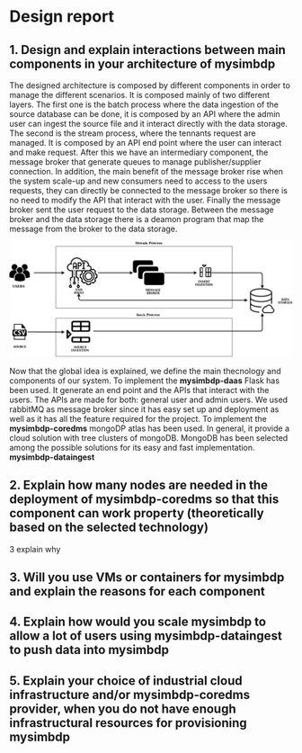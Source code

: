 # Design report

## 1. Design and explain interactions between main components in your architecture of mysimbdp

The designed architecture is composed by different components in order to manage the different scenarios. 
It is composed mainly of two different layers. The first one is the batch process where the data ingestion of the source database can be done, it is composed by an API where 
the admin user can ingest the source file and it interact directly with the data storage. The second is the stream process, where 
the tennants request are managed. It is composed by an API end point where the user can interact and make request. After this we have an intermediary component, the message broker
that generate queues to manage publisher/supplier connection. In addition, the main benefit of the message broker rise 
when the system scale-up and new consumers need to access to the users requests, they can directly be connected to the 
message broker so there is no need to modify the API that interact with the user. Finally the message broker sent the user request to the data
storage. Between the message broker and the data storage there is a deamon program that map the message from the broker
to the data storage.

![](Design.png)


Now that the global idea is explained, we define the main thecnology and components of our system.
To implement the **mysimbdp-daas** Flask has been used. It generate an end point and the APIs that interact with the users. The APIs are made for both: general user and admin users.
We used rabbitMQ as message broker since it has easy set up and deployment as well as it has all the feature required for 
the project. To implement the **mysimbdp-coredms** mongoDP atlas has been used. In general, it provide a cloud solution
with tree clusters of mongoDB. MongoDB has been selected among the possible solutions for its easy and fast implementation. 
**mysimbdp-dataingest**

## 2. Explain how many nodes are needed in the deployment of mysimbdp-coredms so that this component can work property (theoretically based on the selected technology)
3 explain why
## 3. Will you use VMs or containers for mysimbdp and explain the reasons for each component

## 4. Explain how would you scale mysimbdp to allow a lot of users using mysimbdp-dataingest to push data into mysimbdp

## 5. Explain your choice of industrial cloud infrastructure and/or mysimbdp-coredms provider, when you do not have enough infrastructural resources for provisioning mysimbdp
